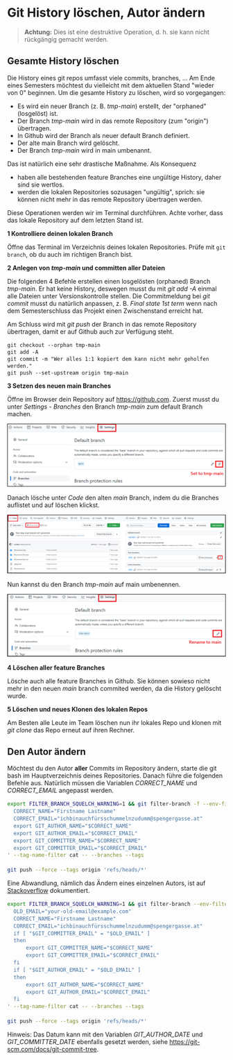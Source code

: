 # Git History löschen, Autor ändern

> **Achtung:** Dies ist eine destruktive Operation, d. h. sie kann nicht rückgängig gemacht werden.

## Gesamte History löschen

Die History eines git repos umfasst viele commits, branches, ... Am Ende eines Semesters möchtest
du vielleicht mit dem aktuellen Stand "wieder von 0" beginnen. Um die gesamte History zu löschen,
wird so vorgegangen:

- Es wird ein neuer Branch (z. B. *tmp-main*) erstellt, der "orphaned" (losgelöst) ist.
- Der Branch *tmp-main* wird in das remote Repository (zum "origin") übertragen.
- In Github wird der Branch als neuer default Branch definiert.
- Der alte main Branch wird gelöscht.
- Der Branch *tmp-main* wird in main umbenannt.

Das ist natürlich eine sehr drastische Maßnahme. Als Konsequenz

- haben alle bestehenden feature Branches eine ungültige History, daher sind sie wertlos.
- werden die lokalen Repositories sozusagen "ungültig", sprich: sie können nicht mehr in das
  remote Repository übertragen werden.

Diese Operationen werden wir im Terminal durchführen. Achte vorher, dass das lokale Repository
auf dem letzten Stand ist.

**1 Kontrolliere deinen lokalen Branch**

Öffne das Terminal im Verzeichnis deines lokalen Repositories. Prüfe mit `git branch`, ob du
auch im richtigen Branch bist.

**2 Anlegen von *tmp-main* und committen aller Dateien**

Die folgenden 4 Befehle erstellen einen losgelösten (orphaned) Branch *tmp-main*. Er hat
keine History, deswegen musst du mit *git add -A* einmal alle Dateien unter Versionskontrolle stellen.
Die Commitmeldung bei *git commit* musst du natürlich anpassen, z. B. *Final state 1st term* wenn
nach dem Semesterschluss das Projekt einen Zwischenstand erreicht hat.

Am Schluss wird mit *git push* der Branch in das remote Repository übertragen, damit er auf
Github auch zur Verfügung steht.

```
git checkout --orphan tmp-main
git add -A
git commit -m "Wer alles 1:1 kopiert dem kann nicht mehr geholfen werden."
git push --set-upstream origin tmp-main
```

**3 Setzen des neuen main Branches**

Öffne im Browser dein Repository auf https://github.com.
Zuerst musst du unter *Settings* - *Branches* den Branch *tmp-main* zum default Branch machen.

![](delete_history_change_default_1149.png)

Danach lösche unter *Code* den alten *main* Branch, indem du die Branches auflistet und auf löschen klickst.

![](delete_history_delete_old_1149.png)

Nun kannst du den Branch *tmp-main* auf main umbenennen.

![](delete_history_rename_1149.png)

**4 Löschen aller feature Branches**

Lösche auch alle feature Branches in Github. Sie können sowieso nicht mehr in den neuen *main* branch commited werden, da die History gelöscht wurde.

**5 Löschen und neues Klonen des lokalen Repos**


Am Besten alle Leute im Team löschen nun ihr lokales Repo und klonen mit *git clone* das Repo erneut auf ihren Rechner.

## Den Autor ändern

Möchtest du den Autor **aller** Commits im Repository ändern, starte die git bash im Hauptverzeichnis deines Repositories.
Danach führe die folgenden Befehle aus.
Natürlich müssen die Variablen *CORRECT_NAME* und *CORRECT_EMAIL* angepasst werden.

```bash
export FILTER_BRANCH_SQUELCH_WARNING=1 && git filter-branch -f --env-filter '
  CORRECT_NAME="Firstname Lastname"
  CORRECT_EMAIL="ichbinauchfürsschummelnzudumm@spengergasse.at"
  export GIT_AUTHOR_NAME="$CORRECT_NAME"
  export GIT_AUTHOR_EMAIL="$CORRECT_EMAIL"
  export GIT_COMMITTER_NAME="$CORRECT_NAME"
  export GIT_COMMITTER_EMAIL="$CORRECT_EMAIL"
' --tag-name-filter cat -- --branches --tags

git push --force --tags origin 'refs/heads/*'
```

Eine Abwandlung, nämlich das Ändern eines einzelnen Autors, ist auf [Stackoverflow](https://stackoverflow.com/questions/3042437/how-to-change-the-commit-author-for-a-single-commit) dokumentiert.

```bash
export FILTER_BRANCH_SQUELCH_WARNING=1 && git filter-branch --env-filter '
  OLD_EMAIL="your-old-email@example.com"
  CORRECT_NAME="Firstname Lastname"
  CORRECT_EMAIL="ichbinauchfürsschummelnzudumm@spengergasse.at"
  if [ "$GIT_COMMITTER_EMAIL" = "$OLD_EMAIL" ]
  then
      export GIT_COMMITTER_NAME="$CORRECT_NAME"
      export GIT_COMMITTER_EMAIL="$CORRECT_EMAIL"
  fi
  if [ "$GIT_AUTHOR_EMAIL" = "$OLD_EMAIL" ]
  then
      export GIT_AUTHOR_NAME="$CORRECT_NAME"
      export GIT_AUTHOR_EMAIL="$CORRECT_EMAIL"
  fi
' --tag-name-filter cat -- --branches --tags

git push --force --tags origin 'refs/heads/*'
```

Hinweis: Das Datum kann mit den Variablen *GIT_AUTHOR_DATE* und *GIT_COMMITTER_DATE* ebenfalls gesetzt werden, siehe https://git-scm.com/docs/git-commit-tree.
